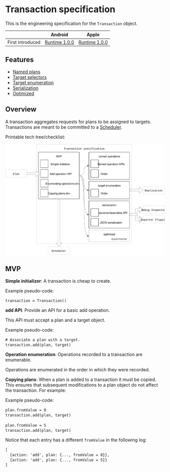 # Transaction specification

This is the engineering specification for the `Transaction` object.

|                  | Android | Apple |
| ---------------- |:-------:|:-----:|
| First introduced | [Runtime 1.0.0](https://github.com/material-motion/material-motion-runtime-android/releases)   | [Runtime 1.0.0](https://github.com/material-motion/material-motion-runtime-objc/releases/tag/v1.0.0) |

## Features

- [Named plans](named-plans.md)
- [Target selectors](transaction-target-selectors.md)
- [Target enumeration](transaction-enumeration.md)
- [Serialization](serialization.md)
- [Optimized](transaction-optimized.md)

## Overview

A transaction aggregates requests for plans to be assigned to targets. Transactions are meant to be committed to a [Scheduler](scheduler.md).

Printable tech tree/checklist:

![](../../_assets/TransactionTechTree.svg)

## MVP

**Simple initializer**: A transaction is cheap to create.

Example pseudo-code:

    transaction = Transaction()

**add API**: Provide an API for a basic add operation.

This API must accept a plan and a target object.

Example pseudo-code:

    # Associate a plan with a target.
    transaction.add(plan, target)

**Operation enumeration**: Operations recorded to a transaction are enumerable.

Operations are enumerated in the order in which they were recorded.

**Copying plans**: When a plan is added to a transaction it must be copied. This ensures that subsequent modifications to a plan object do not affect the transaction. For example:

Example pseudo-code:

    plan.fromValue = 0
    transaction.add(plan, target)
    
    plan.fromValue = 5
    transaction.add(plan, target)

Notice that each entry has a different `fromValue` in the following log:

    [
      {action: 'add', plan: {..., fromValue = 0}}, 
      {action: 'add', plan: {..., fromValue = 5}}
    ]
